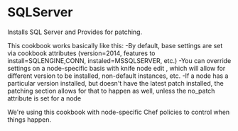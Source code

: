 # SQLServer

Installs SQL Server and Provides for patching.

This cookbook works basically like this:
-By default, base settings are set via cookbook attributes (version=2014, features to install=SQLENGINE,CONN, instaled=MSSQLSERVER, etc.)
-You can override settings on a node-specific basis with knife node edit <nodename>, which will allow for different version to be installed, non-default instances, etc.
-If a node has a particular version installed, but doesn't have the latest patch installed, the patching section allows for that to happen as well, unless the no_patch attribute is set for a node

We're using this cookbook with node-specific Chef policies to control when things happen.
